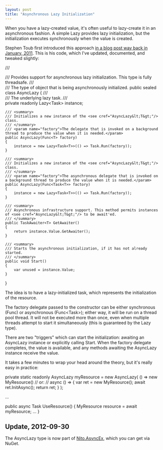 ```yaml
---
layout: post
title: "Asynchronous Lazy Initialization"
---
```

When you have a lazy-created value, it's often useful to lazy-create it in an asynchronous fashion. A simple Lazy<T> provides lazy initialization, but the initialization executes synchronously when the value is created.



Stephen Toub first introduced this approach [in a blog post way back in January, 2011](http://blogs.msdn.com/b/pfxteam/archive/2011/01/15/10116210.aspx). This is his code, which I've updated, documented, and tweaked slightly:



 
/// <summary>
/// Provides support for asynchronous lazy initialization. This type is fully threadsafe.
/// </summary>
/// <typeparam name="T">The type of object that is being asynchronously initialized.</typeparam>
public sealed class AsyncLazy<T>
{
    /// <summary>
    /// The underlying lazy task.
    /// </summary>
    private readonly Lazy<Task<T>> instance;

    /// <summary>
    /// Initializes a new instance of the <see cref="AsyncLazy&lt;T&gt;"/> class.
    /// </summary>
    /// <param name="factory">The delegate that is invoked on a background thread to produce the value when it is needed.</param>
    public AsyncLazy(Func<T> factory)
    {
        instance = new Lazy<Task<T>>(() => Task.Run(factory));
    }

    /// <summary>
    /// Initializes a new instance of the <see cref="AsyncLazy&lt;T&gt;"/> class.
    /// </summary>
    /// <param name="factory">The asynchronous delegate that is invoked on a background thread to produce the value when it is needed.</param>
    public AsyncLazy(Func<Task<T>> factory)
    {
        instance = new Lazy<Task<T>>(() => Task.Run(factory));
    }

    /// <summary>
    /// Asynchronous infrastructure support. This method permits instances of <see cref="AsyncLazy&lt;T&gt;"/> to be await'ed.
    /// </summary>
    public TaskAwaiter<T> GetAwaiter()
    {
        return instance.Value.GetAwaiter();
    }

    /// <summary>
    /// Starts the asynchronous initialization, if it has not already started.
    /// </summary>
    public void Start()
    {
        var unused = instance.Value;
    }
}


The idea is to have a lazy-initialized task, which represents the initialization of the resource.



The factory delegate passed to the constructor can be either synchronous (Func<T>) or asynchronous (Func<Task<T>>); either way, it will be run on a thread pool thread. It will not be executed more than once, even when multiple threads attempt to start it simultaneously (this is guaranteed by the Lazy type).



There are two "triggers" which can start the initialization: awaiting an AsyncLazy<T> instance or explicitly calling Start. When the factory delegate completes, the value is available, and any methods awaiting the AsyncLazy<T> instance receive the value.



It takes a few minutes to wrap your head around the theory, but it's really easy in practice:




private static readonly AsyncLazy<MyResource> myResource = new AsyncLazy<MyResource>(
    () => new MyResource()
    // or:
    // async () => { var ret = new MyResource(); await ret.InitAsync(); return ret; }
);

...

public async Task UseResource()
{
  MyResource resource = await myResource;
  ...
}


## Update, 2012-09-30

The AsyncLazy<T> type is now part of [Nito.AsyncEx](http://nitoasyncex.codeplex.com/), which you can get via NuGet.

